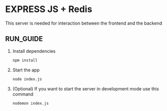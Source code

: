 # EXPRESS JS + Redis

This server is needed for interaction between the frontend and the backend

## RUN_GUIDE

1. Install dependencies

   ```bash
   npm install
   ```

2. Start the app

   ```bash
   node index.js
   ```

3. (Optional) If you want to start the server in development mode use this command

   ```bash
   nodemon index.js
   ```
